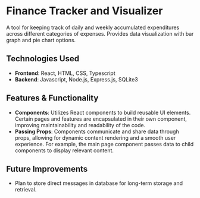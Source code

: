 # Finance Tracker and Visualizer 
A tool for keeping track of daily and weekly accumulated expenditures across different categories of expenses. Provides data visualization with bar graph and pie chart options.

## Technologies Used  
- **Frontend**: React, HTML, CSS, Typescript
- **Backend**: Javascript, Node.js, Express.js, SQLite3

## Features & Functionality  
- **Components**: Utilizes React components to build reusable UI elements. Certain pages and features are encapsulated in their own component, improving maintainability and readability of the code.
- **Passing Props**: Components communicate and share data through props, allowing for dynamic content rendering and a smooth user experience. For example, the main page component passes data to child components to display relevant content.  

## Future Improvements  
- Plan to store direct messages in database for long-term storage and retrieval.
